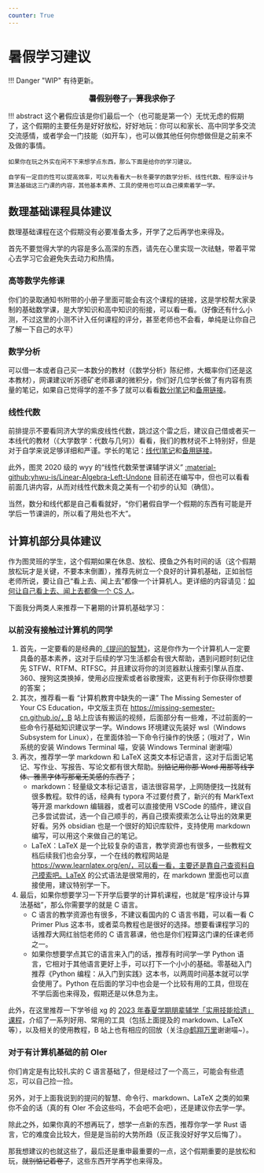 ```yaml
---
counter: True
---
```


# 暑假学习建议

!!! Danger "WIP"
    有待更新。

<div style="text-align: center; font-size: 1rem;"><strong><del>暑假别卷了，算我求你了</del></strong></div>

!!! abstract
    这个暑假应该是你们最后一个（也可能是第一个）无忧无虑的假期了，这个假期的主要任务是好好放松，好好地玩：你可以和家长、高中同学多交流交流感情，或者学会一门技能（如开车），也可以做其他任何你想做但是之前来不及做的事情。

    如果你在玩之外实在闲不下来想学点东西，那么下面是给你的学习建议。

    自学有一定目的性可以提高效率，可以先看看大一秋冬要学的数学分析、线性代数、程序设计与算法基础这三门课的内容，其他基本素养、工具的使用也可以自己摸索着学一学。

## 数理基础课程具体建议
数理基础课程在这个假期没有必要准备太多，开学了之后再学也来得及。

首先不要觉得大学的内容是多么高深的东西，请先在心里实现一次祛魅，带着平常心去学习它会避免失去动力和热情。

### 高等数学先修课
你们的录取通知书附带的小册子里面可能会有这个课程的链接，这是学校帮大家录制的基础数学课，是大学知识和高中知识的衔接，可以看一看。（好像还有什么小测，不过这里的小测不计入任何课程的评分，甚至老师也不会看，单纯是让你自己了解一下自己的水平）

### 数学分析
可以借一本或者自己买一本数分的教材（《数学分析》陈纪修，大概率你们还是这本教材），网课建议听苏德矿老师慕课的微积分，你们好几位学长做了有内容有质量的笔记，如果自己觉得学的差不多了就可以看看[数分Ⅰ笔记](https://github.com/Intelligent-BOT/hello-world/blob/main/ZJU%E8%B5%84%E6%96%99/%E6%95%B0%E5%AD%A6%E5%88%86%E6%9E%90/%E6%95%B0%E5%AD%A6%E5%88%86%E6%9E%90I%E6%9C%9F%E6%9C%AB%E5%A4%8D%E4%B9%A0.pdf)和[备用链接](https://zhuanlan.zhihu.com/p/450978259)。

### 线性代数
前排提示不要看同济大学的紫皮线性代数，跳过这个雷之后，建议自己借或者买一本线代的教材（《大学数学：代数与几何》）看看，我们的教材说不上特别好，但是对于自学来说足够详细和严谨。学长的笔记：[线代Ⅰ笔记](https://github.com/Intelligent-BOT/hello-world/blob/main/ZJU%E8%B5%84%E6%96%99/%E7%BA%BF%E6%80%A7%E4%BB%A3%E6%95%B0/%E7%BA%BF%E6%80%A7%E4%BB%A3%E6%95%B0%E6%9C%9F%E6%9C%AB%E5%A4%8D%E4%B9%A0.pdf)和[备用链接](https://zhuanlan.zhihu.com/p/450971993)。

此外，图灵 2020 级的 wyy 的“线性代数荣誉课辅学讲义” [:material-github:yhwu-is/Linear-Algebra-Left-Undone](https://github.com/yhwu-is/Linear-Algebra-Left-Undone) 目前还在编写中，但也可以看看前面几讲内容，从而对线性代数未竟之美有一个初步的认知（确信）。

当然，数分和线代都是自己看看就好，“你们暑假自学一个假期的东西有可能是开学后一节课讲的，所以看了用处也不大”。

## 计算机部分具体建议
作为图灵班的学生，这个假期如果在休息、放松、摸鱼之外有时间的话（这个假期放松玩才是关键，不要本末倒置），推荐先树立一个良好的计算机基础，正如翁恺老师所说，要让自己“看上去、闻上去”都像一个计算机人。更详细的内容请见：[如何让自己看上去、闻上去都像一个 CS 人](/cser)。

下面我分两类人来推荐一下暑期的计算机基础学习：

### 以前没有接触过计算机的同学

1. 首先，一定要看的是经典的[《提问的智慧》](https://github.com/ryanhanwu/How-To-Ask-Questions-The-Smart-Way/blob/main/README-zh_CN.md)，这是你作为一个计算机人一定要具备的基本素养，这对于后续的学习生活都会有很大帮助，遇到问题时刻记住先 STFW、RTFM、RTFSC。并且建议将你的浏览器默认搜索引擎从百度、360、搜狗这类换掉，使用必应搜索或者谷歌搜索，这更有利于你获得你想要的答案；
2. 其次，推荐看一看 “计算机教育中缺失的一课” The Missing Semester of Your CS Education，中文版主页在 https://missing-semester-cn.github.io/，B 站上应该有搬运的视频，后面部分有一些难，不过前面的一些命令行基础知识建议学一学。Windows 环境建议先装好 wsl（Windows Subsystem for Linux），在里面体验一下命令行操作的快感；（哦对了，Win 系统的安装 Windows Terminal 喵，安装 Windows Terminal 谢谢喵）
3. 再次，推荐学一学 markdown 和 LaTeX 这类文本标记语言，这对于后面记笔记、写作业、写报告、写论文都有很大帮助。~~别惦记用你那 Word 用那等线字体、雅黑字体写那毫无美感的东西了~~；
    - markdown：轻量级文本标记语言，语法很容易学，上网随便找一找就有很多教程。软件的话，经典有 typora 不过要付费了，新兴的有 MarkText 等开源 markdown 编辑器，或者可以直接使用 VSCode 的插件，建议自己多尝试尝试，选一个自己顺手的，再自己摸索摸索怎么让导出的效果更好看。另外 obsidian 也是一个很好的知识库软件，支持使用 markdown 编写，可以用这个来做自己的笔记。
    - LaTeX：LaTeX 是一个比较复杂的语言，教学资源也有很多，一些教程文档后续我们也会分享，一个在线的教程网站是 https://www.learnlatex.org/en/，可以看一看，主要还是靠自己查资料自己摸索吧。LaTeX 的公式语法是很常用的，在 markdown 里面也可以直接使用，建议特别学一下。
4. 最后，如果你想要学习一下开学后要学的计算机课程，也就是“程序设计与算法基础”，那么你需要学的就是 C 语言。  
    - C 语言的教学资源也有很多，不建议看国内的 C 语言书籍，可以看一看 C Primer Plus 这本书，或者菜鸟教程也是很好的选择。想要看课程学习的话推荐大网红翁恺老师的 C 语言慕课，他也是你们程算这门课的任课老师之一。  
    - 如果你想要学点其它的语言来入门的话，推荐有时间学一学 Python 语言，它相对于其他语言更好上手，可以打下一个小小的基础。零基础入门推荐《Python 编程：从入门到实践》这本书，以两周时间基本就可以学会使用了。Python 在后面的学习中也会是一个比较有用的工具，但现在不学后面也来得及，假期还是以休息为主。

此外，在这里推荐一下学爷组 xg 的 [2023 年春夏学期朋辈辅学「实用技能拾遗」课程](https://slides.tonycrane.cc/PracticalSkillsTutorial)，介绍了一系列好用、常用的工具（包括上面提及的 markdown、LaTeX 等），以及相关的使用教程，B 站上也有相应的回放（关注[@鹤翔万里](https://space.bilibili.com/171431343)谢谢喵~）。

### 对于有计算机基础的前 OIer
你们肯定是有比较扎实的 C 语言基础了，但是经过了一个高三，可能会有些遗忘，可以自己捡一捡。

另外，对于上面我说到的提问的智慧、命令行、markdown、LaTeX 之类的如果你不会的话（真的有 OIer 不会这些吗，不会吧不会吧），还是建议你去学一学。

除此之外，如果你真的不想再玩了，想学一点新的东西，推荐你学一学 Rust 语言，它的难度会比较大，但是是当前的大势所趋（反正我没好好学又后悔了）。

那我想建议的也就这些了，最后还是重申最重要的一点，这个假期重要的是放松和玩，<del>就别惦记着卷了</del>，这些东西开学再学也来得及。
